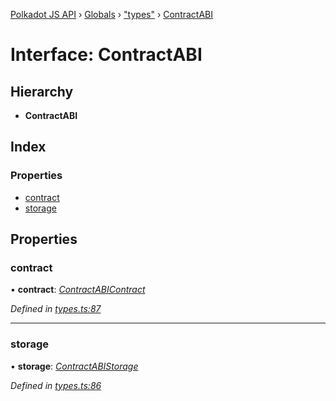 [Polkadot JS API](../README.md) › [Globals](../globals.md) › ["types"](../modules/_types_.md) › [ContractABI](_types_.contractabi.md)

# Interface: ContractABI

## Hierarchy

* **ContractABI**

## Index

### Properties

* [contract](_types_.contractabi.md#contract)
* [storage](_types_.contractabi.md#storage)

## Properties

###  contract

• **contract**: *[ContractABIContract](_types_.contractabicontract.md)*

*Defined in [types.ts:87](https://github.com/polkadot-js/api/blob/6e96fd6a55/packages/api-contract/src/types.ts#L87)*

___

###  storage

• **storage**: *[ContractABIStorage](../modules/_types_.md#contractabistorage)*

*Defined in [types.ts:86](https://github.com/polkadot-js/api/blob/6e96fd6a55/packages/api-contract/src/types.ts#L86)*
